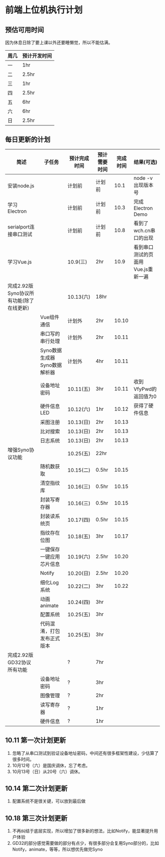 # 前端上位机执行计划

## 预估可用时间

因为休息日除了要上课以外还要睡懒觉，所以不能估满。

| 周几 | 预计开发时间 |
| ---- | ------------ |
| 一   | 1hr          |
| 二   | 2.5hr        |
| 三   | 1hr          |
| 四   | 2.5hr        |
| 五   | 6hr          |
| 六   | 6hr          |
| 日   | 2.5hr        |

## 每日更新的计划

| 简述                                     | 子任务                        | 预计完成时间 | 预计需要时间 | 完成时间 | 结果(可选)                         |
| ---------------------------------------- | ----------------------------- | ------------ | ------------ | -------- | ---------------------------------- |
| 安装node.js                              |                               | 计划前       | 计划前       | 10.1     | node -v出现版本号                  |
| 学习Electron                             |                               | 计划前       | 计划前       | 10.3     | 完成Electron Demo                  |
| serialport连接串口测试                   |                               | 计划前       | 计划前       | 10.8     | 看到了wch.cn串口的出现             |
| 学习Vue.js                               |                               | 10.9(三)     | 2hr          | 10.9     | 看到串口测试的页面用Vue.js重新一遍 |
| 完成2.92版Syno协议所有功能(除了在线更新) |                               | 10.13(六)    | 18hr         |          |                                    |
|                                          | Vue组件通信                   | 计划外       | 2hr          | 10.10    |                                    |
|                                          | 串口写的串行处理              | 计划外       | 2hr          | 10.11    |                                    |
|                                          | Syno数据生成器 Syno数据解析器 | 计划外       | 4hr          | 10.11    |                                    |
|                                          | 设备地址密码                  | 10.11(五)    | 3hr          | 10.11    | 收到VfyPwd的返回值为0              |
|                                          | 硬件信息LED                   | 10.12(六)    | 1hr          | 10.12    | 获得了硬件信息                     |
|                                          | 采图注册                      | 10.13(日)    | 2hr          | 10.13    |                                    |
|                                          | 比对搜索                      | 10.13(日)    | 2hr          | 10.13    |                                    |
|                                          | 日志系统                      | 10.13(日)    | 2hr          | 10.13    |                                    |
| 增强Syno协议功能                         |                               | 10.25(五)    | 22hr         |          |                                    |
|                                          | 随机数获取                    | 10.15(二)    | 0.5hr        | 10.15    |                                    |
|                                          | 清空指纹库                    | 10.16(三)    | 0.5hr        | 10.15    |                                    |
|                                          | 封装写寄存器                  | 10.16(三)    | 0.5hr        | 10.15    |                                    |
|                                          | 封装读系统页                  | 10.17(四)    | 0.5hr        | 10.15    |                                    |
|                                          | 指纹存在位图                  | 10.18(五)    | 3hr          | 10.17    |                                    |
|                                          | 一键保存一键应用芯片信息      | 10.19(六)    | 2.5hr        | 10.20    |                                    |
|                                          | Notify                        | 10.20(日)    | 2.5hr        | 10.20    |                                    |
|                                          | 细化Log系统                   | 10.22(二)    | 3hr          | 10.22    |                                    |
|                                          | 动画animate                   | 10.24(四)    | 3hr          |          |                                    |
|                                          | 配置系统                      | 10.25(五)    | 3hr          |          |                                    |
|                                          | 代码混淆，打包发布正式版本    | 10.25(五)    | 3hr          |          |                                    |
| 完成2.92版GD32协议所有功能               |                               | ?            | 7hr          |          |                                    |
|                                          | 设备地址密码                  | ?            | 3hr          |          |                                    |
|                                          | 图像管理                      | ?            | 2hr          |          |                                    |
|                                          | 读写寄存器                    | ?            | 1hr          |          |                                    |
|                                          | 硬件信息                      | ?            | 1hr          |          |                                    |

## 10.11 第一次计划更新

1. 忽略了从串口测试到验证设备地址密码，中间还有很多框架性建设，少估算了很多时间。
2. 10月12号（六）是国庆调休，忘了考虑。
3. 10月13号（日）从20号（六）调休。

## 10.14 第二次计划更新

1. 配置系统不是很关键，可以放到最后做

## 10.18 第三次计划更新

1. 不再纠结于底层实现，所以增加了很多新的想法，比如Notify，能显著提升用户体验
2. GD32的部分感觉需要做的部分有点少，有很多部分会复用Syno部分的，比如Notify，animate，等等，所以想优先做完Syno